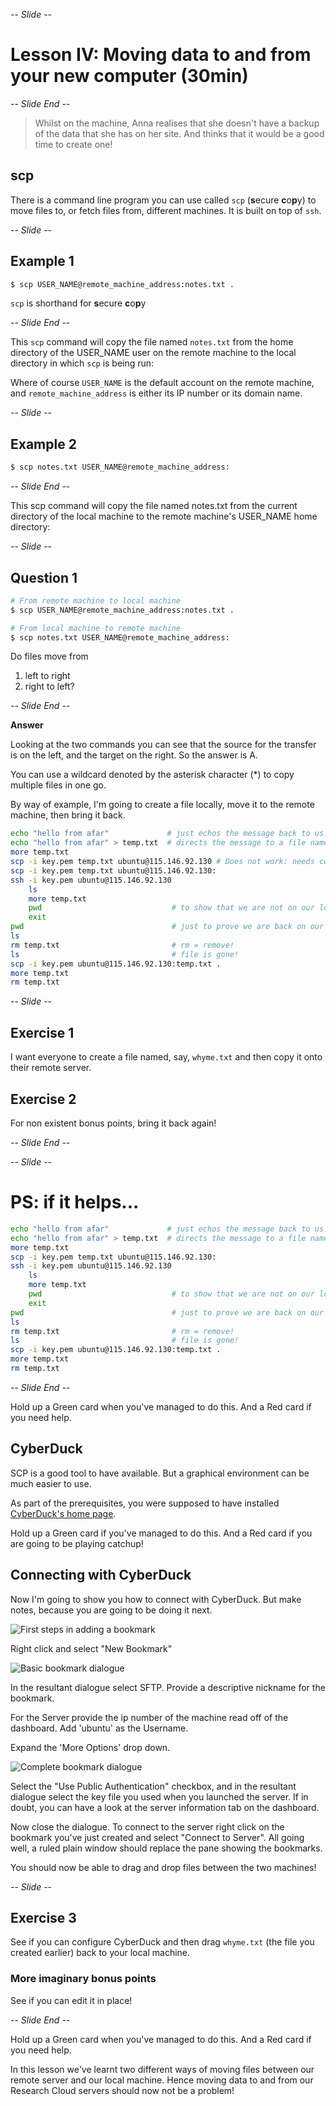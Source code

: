 -- *Slide* --

# Lesson IV: Moving data to and from your new computer (30min)

-- *Slide End* --

> Whilst on the machine, Anna realises that she doesn't have a backup of the data that she has on her site. And thinks
> that it would be a good time to create one!

## scp

There is a command line program you can use called `scp` (**s**ecure **c**o**p**y) to move files to, or fetch files 
from, different machines. It is built on top of `ssh`.


-- *Slide* --

## Example 1

```bash
$ scp USER_NAME@remote_machine_address:notes.txt . 
```

`scp` is shorthand for **s**ecure **c**o**p**y

-- *Slide End* --

This `scp` command will copy the file named `notes.txt` from the home directory of the USER_NAME user on the remote 
machine to the local directory in which `scp` is being run:

Where of course `USER_NAME` is the default account on the remote machine, and `remote_machine_address` is either its
IP number or its domain name.

-- *Slide* --

## Example 2

```bash
$ scp notes.txt USER_NAME@remote_machine_address: 
```

-- *Slide End* --

This scp command will copy the file named notes.txt from the current directory of the local machine to the remote 
machine's USER_NAME home directory:

-- *Slide* --

## Question 1

```bash
# From remote machine to local machine
$ scp USER_NAME@remote_machine_address:notes.txt . 

# From local machine to remote machine
$ scp notes.txt USER_NAME@remote_machine_address: 
```

Do files move from 

1. left to right 
1. right to left?

-- *Slide End* --

**Answer**

Looking at the two commands you can see that the source for the transfer is on the left, and the target on the right.
So the answer is A.

You can use a wildcard denoted by the asterisk character (*) to copy multiple files in one go.

By way of example, I'm going to create a file locally, move it to the remote machine, then bring it back.

```bash
echo "hello from afar"             # just echos the message back to us.
echo "hello from afar" > temp.txt  # directs the message to a file named temp.txt
more temp.txt
scp -i key.pem temp.txt ubuntu@115.146.92.130 # Does not work: needs colons!
scp -i key.pem temp.txt ubuntu@115.146.92.130: 
ssh -i key.pem ubuntu@115.146.92.130
    ls
    more temp.txt
    pwd                             # to show that we are not on our local machine
    exit
pwd                                 # just to prove we are back on our local machine
ls
rm temp.txt                         # rm = remove!
ls                                  # file is gone!
scp -i key.pem ubuntu@115.146.92.130:temp.txt .
more temp.txt
rm temp.txt
```

-- *Slide* --

## Exercise 1

I want everyone to create a file named, say, `whyme.txt` and then copy it onto their remote server.

## Exercise 2

For non existent bonus points, bring it back again!

-- *Slide End* --

-- *Slide* --

# PS: if it helps...

```bash
echo "hello from afar"             # just echos the message back to us.
echo "hello from afar" > temp.txt  # directs the message to a file named temp.txt
more temp.txt
scp -i key.pem temp.txt ubuntu@115.146.92.130: 
ssh -i key.pem ubuntu@115.146.92.130
    ls
    more temp.txt
    pwd                             # to show that we are not on our local machine
    exit
pwd                                 # just to prove we are back on our local machine
ls
rm temp.txt                         # rm = remove!
ls                                  # file is gone!
scp -i key.pem ubuntu@115.146.92.130:temp.txt .
more temp.txt
rm temp.txt
```

-- *Slide End* --

Hold up a Green card when you've managed to do this.
And a Red card if you need help.

## CyberDuck

SCP is a good tool to have available. But a graphical environment can be much easier to use.

As part of the prerequisites, you were supposed to have installed [CyberDuck's home page](https://cyberduck.io/).

Hold up a Green card if you've managed to do this.
And a Red card if you are going to be playing catchup!

## Connecting with CyberDuck

Now I'm going to show you how to connect with CyberDuck. But make notes, because you are going to be doing it next.

![First steps in adding a bookmark](images/AddBookmark.png "First steps in adding a bookmark")

Right click and select "New Bookmark"

![Basic bookmark dialogue](images/BasicBookmark.png "Basic bookmark dialogue")

In the resultant dialogue select SFTP.
Provide a descriptive nickname for the bookmark.

For the Server provide the ip number of the machine read off of the dashboard.
Add 'ubuntu' as the Username.

Expand the 'More Options' drop down.

![Complete bookmark dialogue](images/CompleteBookmark.png "Complete bookmark dialogue")

Select the "Use Public Authentication" checkbox, and in the resultant dialogue select the key file you used when you
launched the server. If in doubt, you can have a look at the server information tab on the dashboard.

Now close the dialogue. To connect to the server right click on the bookmark you've just created and select 
"Connect to Server". All going well, a ruled plain window should replace the pane showing the bookmarks. 

You should now be able to drag and drop files between the two machines!

-- *Slide* --

## Exercise 3

See if you can configure CyberDuck and then drag `whyme.txt` (the file you created earlier) back to your
local machine. 

### More imaginary bonus points

See if you can edit it in place!

-- *Slide End* --

Hold up a Green card when you've managed to do this.
And a Red card if you need help.

In this lesson we've learnt two different ways of moving files between our remote server and our local machine.
Hence moving data to and from our Research Cloud servers should now not be a problem!